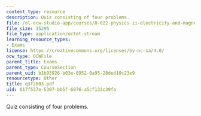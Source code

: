 ```yaml
---
content_type: resource
description: Quiz consisting of four problems.
file: /ol-ocw-studio-app/courses/8-022-physics-ii-electricity-and-magnetism-fall-2004/617f537e5307bb5f6876a5cf133c39fa_Q3F2003.pdf
file_size: 35295
file_type: application/octet-stream
learning_resource_types:
- Exams
license: https://creativecommons.org/licenses/by-nc-sa/4.0/
ocw_type: OCWFile
parent_title: Exams
parent_type: CourseSection
parent_uid: b1b93926-b03e-8952-0a95-28ded10c23e9
resourcetype: Other
title: q3f2003.pdf
uid: 617f537e-5307-bb5f-6876-a5cf133c39fa
---
```

Quiz consisting of four problems.